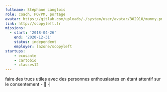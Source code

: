 ```yaml
---
fullname: Stéphane Langlois
role: coach, PO/PM, portage
avatar: https://gitlab.com/uploads/-/system/user/avatar/302910/munny.png
link: http://scopyleft.fr
missions:
  - start: '2018-04-26'
    end: '2020-12-31'
    status: independent
    employer: lazone/scopyleft
startups:
    - ecosante
    - cartobio
    - classes12
---
```

faire des trucs utiles avec des personnes enthousiastes en étant attentif sur le consentement - 🐾
·|

